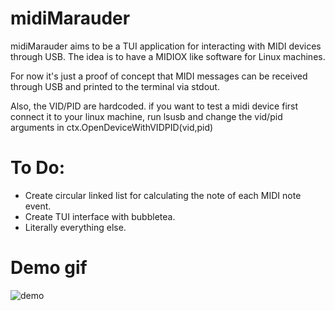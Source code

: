# midiMarauder
midiMarauder aims to be a TUI application for interacting with MIDI devices through USB. The idea is to have a MIDIOX like software for Linux machines.

For now it's just a proof of concept that MIDI messages can be received through USB and printed to the terminal via stdout.

Also, the VID/PID are hardcoded. if you want to  test a midi device first connect it to your linux machine, run lsusb and change the vid/pid arguments in ctx.OpenDeviceWithVIDPID(vid,pid)

# To Do:

* Create circular linked list for calculating the note of each MIDI note event.
* Create TUI interface with bubbletea.
* Literally everything else.


# Demo gif



![demo](https://user-images.githubusercontent.com/89623002/232638765-ea2cb617-5354-42c1-af3c-c577e70b8ab2.gif)
